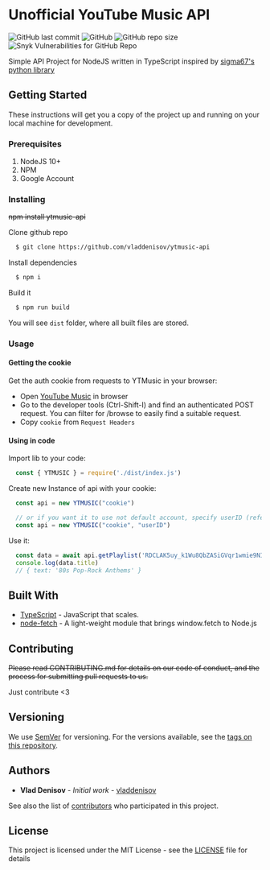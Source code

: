 # Unofficial YouTube Music API 
![GitHub last commit](https://img.shields.io/github/last-commit/vladdenisov/ytmusic-api) ![GitHub](https://img.shields.io/github/license/vladdenisov/ytmusic-api) ![GitHub repo size](https://img.shields.io/github/repo-size/vladdenisov/ytmusic-api) ![Snyk Vulnerabilities for GitHub Repo](https://img.shields.io/snyk/vulnerabilities/github/vladdenisov/ytmusic-api)

Simple API Project for NodeJS written in TypeScript inspired by [sigma67's python library](https://github.com/sigma67/ytmusicapi)

## Getting Started

These instructions will get you a copy of the project up and running on your local machine for development.

### Prerequisites

1. NodeJS 10+
2. NPM
3. Google Account

### Installing

~~npm install ytmusic-api~~

Clone github repo
```sh 
  $ git clone https://github.com/vladdenisov/ytmusic-api 
```
Install dependencies
```sh
  $ npm i
```
Build it
```sh
  $ npm run build
```
You will see `dist` folder, where all built files are stored.

### Usage

#### Getting the cookie
Get the auth cookie from requests to YTMusic in your browser: 

 - Open [YouTube Music](https://music.youtube.com/) in browser
 - Go to the developer tools (Ctrl-Shift-I) and find an authenticated POST request. You can filter for /browse to easily find a suitable request.
 - Copy `cookie` from `Request Headers`
 
#### Using in code
Import lib to your code:
```js
  const { YTMUSIC } = require('./dist/index.js')
```
Create new Instance of api with your cookie: 
```js
  const api = new YTMUSIC("cookie")

  // or if you want it to use not default account, specify userID (refer to docs to get it): 
  const api = new YTMUSIC("cookie", "userID")
```
Use it: 
```js
  const data = await api.getPlaylist('RDCLAK5uy_k1Wu8QbZASiGVqr1wmie9NIYo38aBqscQ')
  console.log(data.title)
  // { text: '80s Pop-Rock Anthems' }
```
## Built With

* [TypeScript](https://www.typescriptlang.org/) - JavaScript that scales.
* [node-fetch](https://www.npmjs.com/package/node-fetch) - A light-weight module that brings window.fetch to Node.js

## Contributing

~~Please read CONTRIBUTING.md for details on our code of conduct, and the process for submitting pull requests to us.~~

Just contribute <3

## Versioning

We use [SemVer](http://semver.org/) for versioning. For the versions available, see the [tags on this repository](https://github.com/your/project/tags). 

## Authors

* **Vlad Denisov** - *Initial work* - [vladdenisov](https://github.com/vladdenisov)

See also the list of [contributors](https://github.com/your/project/contributors) who participated in this project.

## License

This project is licensed under the MIT License - see the [LICENSE](LICENSE) file for details
